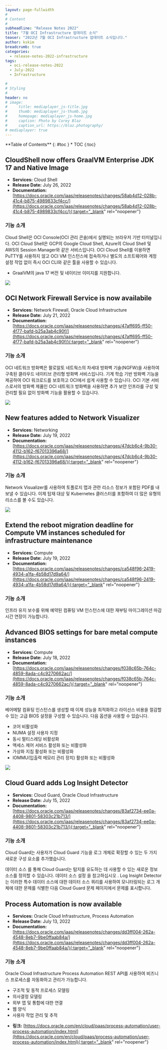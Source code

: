 ```yaml
---
layout: page-fullwidth
#
# Content
#
subheadline: "Release Notes 2022"
title: "7월 OCI Infrastructure 업데이트 소식"
teaser: "2022년 7월 OCI Infrastructure 업데이트 소식입니다."
author: kskim
breadcrumb: true
categories:
  - release-notes-2022-infrastructure
tags:
  - oci-release-notes-2022
  - July-2022
  - Infrastructure

#
# Styling
#
header: no
# image:
#     title: mediaplayer_js-title.jpg
#     thumb: mediaplayer_js-thumb.jpg
#     homepage: mediaplayer_js-home.jpg
#     caption: Photo by Corey Blaz
#     caption_url: https://blaz.photography/
# mediaplayer: true
---
```


<div class="panel radius" markdown="1">
**Table of Contents**
{: #toc }
*  TOC
{:toc}
</div>




## CloudShell now offers GraalVM Enterprise JDK 17 and Native Image
* **Services:** Cloud Shell
* **Release Date:** July 26, 2022
* **Documentation:** [https://docs.oracle.com/iaas/releasenotes/changes/58ab4d12-028b-41c4-b875-4989833cf4cc/](https://docs.oracle.com/iaas/releasenotes/changes/58ab4d12-028b-41c4-b875-4989833cf4cc/){:target="_blank" rel="noopener"}

### 기능 소개
Cloud Shell은 OCI Console(OCI 관리 콘솔)에서 실행되는 브라우저 기반 터미널입니다. OCI Cloud Shell은 GCP의 Google Cloud Shell, Azure의 Cloud Shell 및 AWS의 Session Manager와 같은 서비스입니다. OCI Cloud Shell를 이용하면 PuTTY를 사용하지 않고 OCI VM 인스턴스에 접속하거나 별도의 소프트웨어와 계정 설정 작업 없이 즉시 OCI CLI와 같은 툴을 사용할 수 있습니다.
- GraalVM의 java 17 버전 및 네이티브 이미지를 지원합니다.

![]({{site.urlblogimg2022_2023}}/assets/img/infrastructure/2022/08/SCR-20221003-id3.png)

## OCI Network Firewall Service is now availabile
* **Services:**  Network Firewall, Oracle Cloud Infrastructure
* **Release Date:** July 21, 2022
* **Documentation:** [https://docs.oracle.com/iaas/releasenotes/changes/47aff695-ff50-4f77-bafd-b25a3ab4c90f/](https://docs.oracle.com/iaas/releasenotes/changes/47aff695-ff50-4f77-bafd-b25a3ab4c90f/){:target="_blank" rel="noopener"}

### 기능 소개
OCI 네트워크 방화벽은 팔로알토 네트웍스의 차세대 방화벽 기술(NGFW)을 사용하여 구축된 클라우드 네이티브 관리형 방화벽 서비스입니다. 기계 학습 기반 방화벽 기능을 제공하여 OCI 워크로드를 보호하고 OCI에서 쉽게 사용할 수 있습니다. OCI 기본 서비스로서의 방화벽 제품인 OCI 네트워크 방화벽을 사용하면 추가 보안 인프라를 구성 및 관리할 필요 없이 방화벽 기능을 활용할 수 있습니다.

![]({{site.urlblogimg2022_2023}}/assets/img/infrastructure/2022/08/Medium.jpg)

## New features added to Network Visualizer
* **Services:**  Networking
* **Release Date:** July 19, 2022
* **Documentation:** [https://docs.oracle.com/iaas/releasenotes/changes/47dcb6c4-9b30-4112-b162-f67013396a68/](https://docs.oracle.com/iaas/releasenotes/changes/47dcb6c4-9b30-4112-b162-f67013396a68/){:target="_blank" rel="noopener"}

### 기능 소개
Network Visualizer를 사용하여 토폴로지 맵과 관련 리소스 정보가 포함된 PDF를 내보낼 수 있습니다. 이제 탑재 대상 및 Kubernetes 클러스터를 포함하여 더 많은 유형의 리소스를 볼 수도 있습니다.

![]({{site.urlblogimg2022_2023}}/assets/img/infrastructure/2022/08/SCR-20221003-ikb.png)



## Extend the reboot migration deadline for Compute VM instances scheduled for infrastructure maintenance
* **Services:**  Compute
* **Release Date:** July 19, 2022
* **Documentation:** [https://docs.oracle.com/iaas/releasenotes/changes/ca548f96-2419-4934-a1fa-4b58d17d9a64/](https://docs.oracle.com/iaas/releasenotes/changes/ca548f96-2419-4934-a1fa-4b58d17d9a64/){:target="_blank" rel="noopener"}

### 기능 소개

인프라 유지 보수를 위해 예약된 컴퓨팅 VM 인스턴스에 대한 재부팅 마이그레이션 마감 시간 연장이 가능합니다. 

## Advanced BIOS settings for bare metal compute instances
* **Services:**  Compute
* **Release Date:** July 18, 2022
* **Documentation:** [https://docs.oracle.com/iaas/releasenotes/changes/f038c65b-764c-4859-8ada-c4c9270662ac/](https://docs.oracle.com/iaas/releasenotes/changes/f038c65b-764c-4859-8ada-c4c9270662ac/){:target="_blank" rel="noopener"}

### 기능 소개

베어메탈 컴퓨팅 인스턴스를 생성할 때 이제 성능을 최적화하고 라이선스 비용을 절감할 수 있는 고급 BIOS 설정을 구성할 수 있습니다. 다음 옵션을 사용할 수 있습니다.

- 코어 비활성화
- NUMA 설정 사용자 지정
- 동시 멀티스레딩 비활성화
- 액세스 제어 서비스 활성화 또는 비활성화
- 가상화 지침 활성화 또는 비활성화
- IOMMU(입출력 메모리 관리 장치) 활성화 또는 비활성화

![]({{site.urlblogimg2022_2023}}/assets/img/infrastructure/2022/08/SCR-20221003-ixi.png)


## Cloud Guard adds Log Insight Detector
* **Services:**   Cloud Guard, Oracle Cloud Infrastructure
* **Release Date:** July 15, 2022
* **Documentation:** [https://docs.oracle.com/iaas/releasenotes/changes/83af2734-ee0a-4408-9801-58303c21b713/](https://docs.oracle.com/iaas/releasenotes/changes/83af2734-ee0a-4408-9801-58303c21b713/){:target="_blank" rel="noopener"}

### 기능 소개

Cloud Guard는 사용자가 Cloud Guard 기능을 로그 개체로 확장할 수 있는 두 가지 새로운 구성 요소를 추가했습니다.

데이터 소스  를 통해 Cloud Guard는 탐지를 유도하는 데 사용할 수 있는 새로운 정보 소스를 정의할 수 있습니다. 데이터 소스 설정 을 참고하십시오 .
Log Insight Detector 는 이러한 특수 데이터 소스에 대한 데이터 소스 쿼리를 사용하여 모니터링되는 로그 개체에 대한 문제를 식별한 다음 Cloud Guard 문제 페이지에서 문제를 표시합니다.



## Process Automation is now available
* **Services:**    Oracle Cloud Infrastructure, Process Automation
* **Release Date:** July 13, 2022
* **Documentation:** [https://docs.oracle.com/iaas/releasenotes/changes/dd3ff004-262a-4548-8eb7-9be0ffaab84a/](https://docs.oracle.com/iaas/releasenotes/changes/dd3ff004-262a-4548-8eb7-9be0ffaab84a/){:target="_blank" rel="noopener"}

### 기능 소개

Oracle Cloud Infrastructure Process Automation REST API를 사용하여 비즈니스 프로세스를 자동화하고 관리가 가능합니다.
- 구조적 및 동적 프로세스 모델링
- 의사결정 모델링
- 외부 앱 및 통합에 대한 연결
- 웹 양식
- 사용자 작업 관리 및 추적

* **링크:** [https://docs.oracle.com/en/cloud/paas/process-automation/user-process-automation/index.html](https://docs.oracle.com/en/cloud/paas/process-automation/user-process-automation/index.html){:target="_blank" rel="noopener"}
